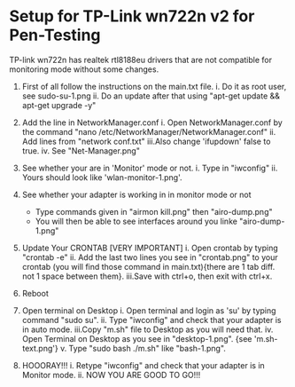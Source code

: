 # Setup for TP-Link wn722n v2 for Pen-Testing

TP-link wn722n has realtek rtl8188eu drivers that are not compatible for monitoring mode without some changes.

1. First of all follow the instructions on the main.txt file.
    i.  Do it as root user, see sudo-su-1.png
    ii. Do an update after that using "apt-get update && apt-get upgrade -y" 

2. Add the line in NetworkManager.conf 
    i.  Open NetworkManager.conf by the command "nano /etc/NetworkManager/NetworkManager.conf"
    ii. Add lines from "network conf.txt" 
    iii.Also change 'ifupdown' false to true.
    iv. See "Net-Manager.png"
   
3. See whether your are in 'Monitor' mode or not.
    i.  Type in "iwconfig"
    ii. Yours should look like 'wlan-monitor-1.png'.

4.  See whether your adapter is working in in monitor mode or not
    -  Type commands given in "airmon kill.png" then "airo-dump.png"
    -  You will then be able to see interfaces around you linke "airo-dump-1.png"
    
5.  Update Your CRONTAB [VERY IMPORTANT]
    i.  Open crontab by typing "crontab -e"
    ii. Add the last two lines you see in "crontab.png" to your crontab (you will find those command in main.txt){there are 1 tab diff. not 1 space between them}.
    iii.Save with ctrl+o, then exit with ctrl+x.
    
6.  Reboot

7.  Open terminal on Desktop 
    i.  Open terminal and login as 'su' by typing command "sudo su".
    ii. Type "iwconfig" and check that your adapter is in auto mode.
    iii.Copy "m.sh" file to Desktop as you will need that.
    iv. Open Terminal on Desktop as you see in "desktop-1.png". {see 'm.sh-text.png'}
    v.  Type "sudo bash ./m.sh" like "bash-1.png".
   
8. HOOORAY!!! 
    i.  Retype "iwconfig" and check that your adapter is in Monitor mode.
    ii. NOW YOU ARE GOOD TO GO!!!






